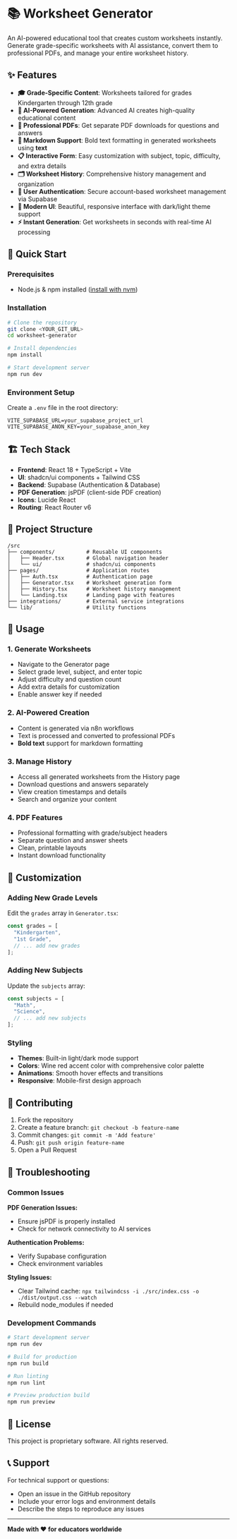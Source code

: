 # 📚 Worksheet Generator

An AI-powered educational tool that creates custom worksheets instantly. Generate grade-specific worksheets with AI assistance, convert them to professional PDFs, and manage your entire worksheet history.

## ✨ Features

- **🎓 Grade-Specific Content**: Worksheets tailored for grades Kindergarten through 12th grade
- **🤖 AI-Powered Generation**: Advanced AI creates high-quality educational content
- **📄 Professional PDFs**: Get separate PDF downloads for questions and answers
- **🔖 Markdown Support**: Bold text formatting in generated worksheets using **text**
- **📋 Interactive Form**: Easy customization with subject, topic, difficulty, and extra details
- **🗂️ Worksheet History**: Comprehensive history management and organization
- **👥 User Authentication**: Secure account-based worksheet management via Supabase
- **🎨 Modern UI**: Beautiful, responsive interface with dark/light theme support
- **⚡ Instant Generation**: Get worksheets in seconds with real-time AI processing

## 🚀 Quick Start

### Prerequisites
- Node.js & npm installed ([install with nvm](https://github.com/nvm-sh/nvm#installing-and-updating))

### Installation

```bash
# Clone the repository
git clone <YOUR_GIT_URL>
cd worksheet-generator

# Install dependencies
npm install

# Start development server
npm run dev
```

### Environment Setup
Create a `.env` file in the root directory:

```env
VITE_SUPABASE_URL=your_supabase_project_url
VITE_SUPABASE_ANON_KEY=your_supabase_anon_key
```

## 🏗️ Tech Stack

- **Frontend**: React 18 + TypeScript + Vite
- **UI**: shadcn/ui components + Tailwind CSS
- **Backend**: Supabase (Authentication & Database)
- **PDF Generation**: jsPDF (client-side PDF creation)
- **Icons**: Lucide React
- **Routing**: React Router v6

## 📁 Project Structure

```
/src
├── components/          # Reusable UI components
│   ├── Header.tsx       # Global navigation header
│   └── ui/              # shadcn/ui components
├── pages/               # Application routes
│   ├── Auth.tsx         # Authentication page
│   ├── Generator.tsx    # Worksheet generation form
│   ├── History.tsx      # Worksheet history management
│   └── Landing.tsx      # Landing page with features
├── integrations/        # External service integrations
└── lib/                 # Utility functions
```

## 🎯 Usage

### 1. **Generate Worksheets**
- Navigate to the Generator page
- Select grade level, subject, and enter topic
- Adjust difficulty and question count
- Add extra details for customization
- Enable answer key if needed

### 2. **AI-Powered Creation**
- Content is generated via n8n workflows
- Text is processed and converted to professional PDFs
- **Bold text** support for markdown formatting

### 3. **Manage History**
- Access all generated worksheets from the History page
- Download questions and answers separately
- View creation timestamps and details
- Search and organize your content

### 4. **PDF Features**
- Professional formatting with grade/subject headers
- Separate question and answer sheets
- Clean, printable layouts
- Instant download functionality

## 🎨 Customization

### Adding New Grade Levels
Edit the `grades` array in `Generator.tsx`:

```typescript
const grades = [
  "Kindergarten",
  "1st Grade",
  // ... add new grades
];
```

### Adding New Subjects
Update the `subjects` array:

```typescript
const subjects = [
  "Math",
  "Science",
  // ... add new subjects
];
```

### Styling
- **Themes**: Built-in light/dark mode support
- **Colors**: Wine red accent color with comprehensive color palette
- **Animations**: Smooth hover effects and transitions
- **Responsive**: Mobile-first design approach

## 🤝 Contributing

1. Fork the repository
2. Create a feature branch: `git checkout -b feature-name`
3. Commit changes: `git commit -m 'Add feature'`
4. Push: `git push origin feature-name`
5. Open a Pull Request

## 🐛 Troubleshooting

### Common Issues

**PDF Generation Issues:**
- Ensure jsPDF is properly installed
- Check for network connectivity to AI services

**Authentication Problems:**
- Verify Supabase configuration
- Check environment variables

**Styling Issues:**
- Clear Tailwind cache: `npx tailwindcss -i ./src/index.css -o ./dist/output.css --watch`
- Rebuild node_modules if needed

### Development Commands

```bash
# Start development server
npm run dev

# Build for production
npm run build

# Run linting
npm run lint

# Preview production build
npm run preview
```

## 📜 License

This project is proprietary software. All rights reserved.

## 📞 Support

For technical support or questions:
- Open an issue in the GitHub repository
- Include your error logs and environment details
- Describe the steps to reproduce any issues

---

**Made with ❤️ for educators worldwide**

